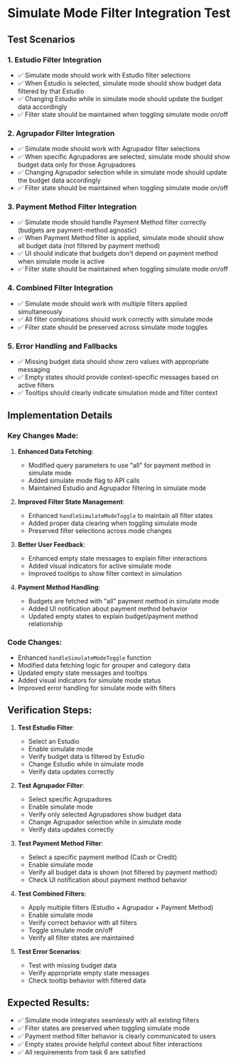 # Simulate Mode Filter Integration Test

## Test Scenarios

### 1. Estudio Filter Integration

- ✅ Simulate mode should work with Estudio filter selections
- ✅ When Estudio is selected, simulate mode should show budget data filtered by that Estudio
- ✅ Changing Estudio while in simulate mode should update the budget data accordingly
- ✅ Filter state should be maintained when toggling simulate mode on/off

### 2. Agrupador Filter Integration

- ✅ Simulate mode should work with Agrupador filter selections
- ✅ When specific Agrupadores are selected, simulate mode should show budget data only for those Agrupadores
- ✅ Changing Agrupador selection while in simulate mode should update the budget data accordingly
- ✅ Filter state should be maintained when toggling simulate mode on/off

### 3. Payment Method Filter Integration

- ✅ Simulate mode should handle Payment Method filter correctly (budgets are payment-method agnostic)
- ✅ When Payment Method filter is applied, simulate mode should show all budget data (not filtered by payment method)
- ✅ UI should indicate that budgets don't depend on payment method when simulate mode is active
- ✅ Filter state should be maintained when toggling simulate mode on/off

### 4. Combined Filter Integration

- ✅ Simulate mode should work with multiple filters applied simultaneously
- ✅ All filter combinations should work correctly with simulate mode
- ✅ Filter state should be preserved across simulate mode toggles

### 5. Error Handling and Fallbacks

- ✅ Missing budget data should show zero values with appropriate messaging
- ✅ Empty states should provide context-specific messages based on active filters
- ✅ Tooltips should clearly indicate simulation mode and filter context

## Implementation Details

### Key Changes Made:

1. **Enhanced Data Fetching**:

   - Modified query parameters to use "all" for payment method in simulate mode
   - Added simulate mode flag to API calls
   - Maintained Estudio and Agrupador filtering in simulate mode

2. **Improved Filter State Management**:

   - Enhanced `handleSimulateModeToggle` to maintain all filter states
   - Added proper data clearing when toggling simulate mode
   - Preserved filter selections across mode changes

3. **Better User Feedback**:

   - Enhanced empty state messages to explain filter interactions
   - Added visual indicators for active simulate mode
   - Improved tooltips to show filter context in simulation

4. **Payment Method Handling**:
   - Budgets are fetched with "all" payment method in simulate mode
   - Added UI notification about payment method behavior
   - Updated empty states to explain budget/payment method relationship

### Code Changes:

- Enhanced `handleSimulateModeToggle` function
- Modified data fetching logic for grouper and category data
- Updated empty state messages and tooltips
- Added visual indicators for simulate mode status
- Improved error handling for simulate mode with filters

## Verification Steps:

1. **Test Estudio Filter**:

   - Select an Estudio
   - Enable simulate mode
   - Verify budget data is filtered by Estudio
   - Change Estudio while in simulate mode
   - Verify data updates correctly

2. **Test Agrupador Filter**:

   - Select specific Agrupadores
   - Enable simulate mode
   - Verify only selected Agrupadores show budget data
   - Change Agrupador selection while in simulate mode
   - Verify data updates correctly

3. **Test Payment Method Filter**:

   - Select a specific payment method (Cash or Credit)
   - Enable simulate mode
   - Verify all budget data is shown (not filtered by payment method)
   - Check UI notification about payment method behavior

4. **Test Combined Filters**:

   - Apply multiple filters (Estudio + Agrupador + Payment Method)
   - Enable simulate mode
   - Verify correct behavior with all filters
   - Toggle simulate mode on/off
   - Verify all filter states are maintained

5. **Test Error Scenarios**:
   - Test with missing budget data
   - Verify appropriate empty state messages
   - Check tooltip behavior with filtered data

## Expected Results:

- ✅ Simulate mode integrates seamlessly with all existing filters
- ✅ Filter states are preserved when toggling simulate mode
- ✅ Payment method filter behavior is clearly communicated to users
- ✅ Empty states provide helpful context about filter interactions
- ✅ All requirements from task 6 are satisfied
